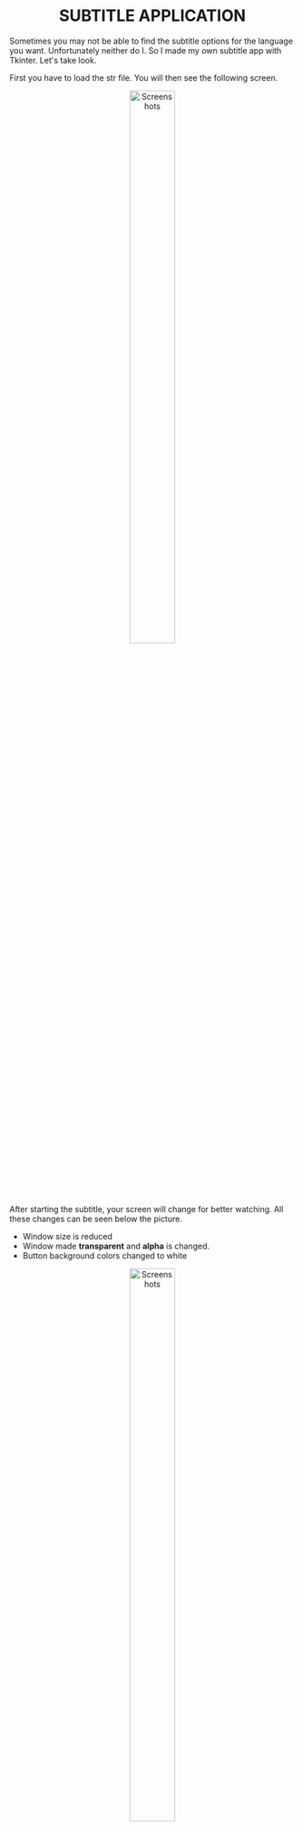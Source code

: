 <div align="center">
  <h1>SUBTITLE APPLICATION</h1>
 </div>
 
 Sometimes you may not be able to find the subtitle options for the language you want. Unfortunately neither do I. 
 So I made my own subtitle app with Tkinter. Let's take look. 
 
First you have to load the str file. You will then see the following screen.

<p align="center">   
  <img src="https://user-images.githubusercontent.com/81585804/224701680-d4dbce29-c9b0-47e0-b3d3-1c819ee2114b.png" alt="Screenshots" width="40%" height="50%">
</p>

After starting the subtitle, your screen will change for better watching. All these changes can be seen below the picture.

- Window size is reduced
- Window made **transparent** and **alpha** is changed.
- Button background colors changed to white
<p align="center">   
  <img src="https://user-images.githubusercontent.com/81585804/224704578-fc6df526-d23e-4f43-98f5-9bf53c1bbed1.png" alt="Screenshots" width="40%" height="50%">
</p>


